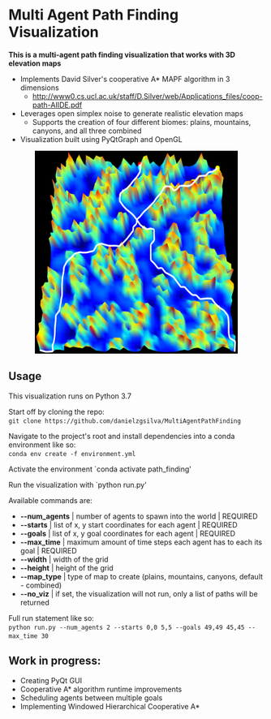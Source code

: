 # Multi Agent Path Finding Visualization

**This is a multi-agent path finding visualization that works with 3D elevation maps**
-  Implements David Silver's cooperative A* MAPF algorithm in 3 dimensions
   - http://www0.cs.ucl.ac.uk/staff/D.Silver/web/Applications_files/coop-path-AIIDE.pdf
-  Leverages open simplex noise to generate realistic elevation maps
   - Supports the creation of four different biomes: plains, mountains, canyons, and all three combined
- Visualization built using PyQtGraph and OpenGL


<p align="center">
  <img src='example.PNG' width="400" height="400" alt='An example visualization' />
</p>

## Usage
This visualization runs on Python 3.7

Start off by cloning the repo:  
`git clone https://github.com/danielzgsilva/MultiAgentPathFinding`

Navigate to the project's root and install dependencies into a conda environment like so:  
`conda env create -f environment.yml`

Activate the environment
`conda activate path_finding'

Run the visualization with
`python run.py'

Available commands are:
- **--num_agents** | number of agents to spawn into the world | REQUIRED
- **--starts** | list of x, y start coordinates for each agent | REQUIRED
- **--goals** | list of x, y goal coordinates for each agent | REQUIRED
- **--max_time** | maximum amount of time steps each agent has to each its goal | REQUIRED
- **--width** | width of the grid
- **--height** | height of the grid
- **--map_type** | type of map to create (plains, mountains, canyons, default - combined)
- **--no_viz** | if set, the visualization will not run, only a list of paths will be returned
                 
Full run statement like so:  
`python run.py --num_agents 2 --starts 0,0 5,5 --goals 49,49 45,45 --max_time 30`

## Work in progress:
- Creating PyQt GUI
- Cooperative A* algorithm runtime improvements
- Scheduling agents between multiple goals
- Implementing Windowed Hierarchical Cooperative A* 
